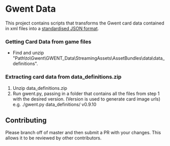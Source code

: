 # Gwent Data
This project contains scripts that transforms the Gwent card data contained in xml files into a [standardised JSON format](standard-format.json).

### Getting Card Data from game files
* Find and unzip "Path\to\Gwent\GWENT_Data\StreamingAssets\AssetBundles\data\data_definitions".

### Extracting card data from data_definitions.zip
1. Unzip data_definitions.zip
2. Run gwent.py, passing in a folder that contains all the files from step 1 with the desired version. (Version is used to generate card image urls)
    e.g. ./gwent.py data_definitions/ v0.9.10

## Contributing
Please branch off of master and then submit a PR with your changes. This allows it to be reviewed by other contributors.
